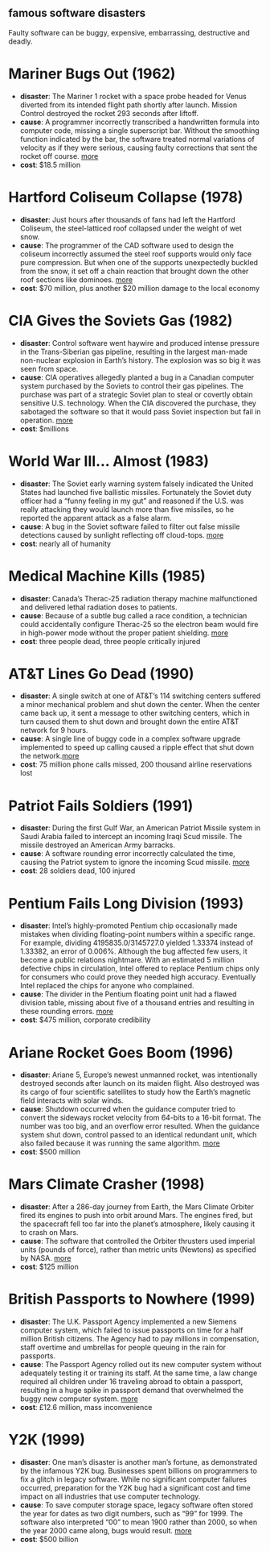 famous software disasters
-----

Faulty software can be buggy, expensive, embarrassing, destructive and deadly.

# Mariner Bugs Out (1962)
* **disaster**: The Mariner 1 rocket with a space probe headed for Venus diverted from its intended flight path shortly after launch. Mission Control destroyed the rocket 293 seconds after liftoff.
* **cause**: A programmer incorrectly transcribed a handwritten formula into computer code, missing a single superscript bar. Without the smoothing function indicated by the bar, the software treated normal variations of velocity as if they were serious, causing faulty corrections that sent the rocket off course. [more](http://en.wikipedia.org/wiki/Mariner_1)
* **cost**: $18.5 million

# Hartford Coliseum Collapse (1978)
* **disaster**: Just hours after thousands of fans had left the Hartford Coliseum, the steel-latticed roof collapsed under the weight of wet snow.
* **cause**: The programmer of the CAD software used to design the coliseum incorrectly assumed the steel roof supports would only face pure compression.  But when one of the supports unexpectedly buckled from the snow, it set off a chain reaction that brought down the other roof sections like dominoes. [more](https://eng-resources.uncc.edu/failurecasestudies/building-failure-cases/hartford-civic-center/)
* **cost**: $70 million, plus another $20 million damage to the local economy

# CIA Gives the Soviets Gas (1982)
* **disaster**: Control software went haywire and produced intense pressure in the Trans-Siberian gas pipeline, resulting in the largest man-made non-nuclear explosion in Earth’s history. The explosion was so big it was seen from space.
* **cause**: CIA operatives allegedly planted a bug in a Canadian computer system purchased by the Soviets to control their gas pipelines. The purchase was part of a strategic Soviet plan to steal or covertly obtain sensitive U.S. technology. When the CIA discovered the purchase, they sabotaged the software so that it would pass Soviet inspection but fail in operation. [more](https://blogs.ncl.ac.uk/ghill4/sample-page/review-2/)
* **cost**: $millions

# World War III… Almost (1983)
* **disaster**: The Soviet early warning system falsely indicated the United States had launched five ballistic missiles. Fortunately the Soviet duty officer had a “funny feeling in my gut” and reasoned if the U.S. was really attacking they would launch more than five missiles, so he reported the apparent attack as a false alarm. 
* **cause**: A bug in the Soviet software failed to filter out false missile detections caused by sunlight reflecting off cloud-tops. [more](https://www.wired.com/2007/09/dayintech-0926-2/)
* **cost**: nearly all of humanity

# Medical Machine Kills (1985)
* **disaster**: Canada’s Therac-25 radiation therapy machine malfunctioned and delivered lethal radiation doses to patients. 
* **cause**: Because of a subtle bug called a race condition, a technician could accidentally configure Therac-25 so the electron beam would fire in high-power mode without the proper patient shielding. [more](https://hackaday.com/2015/10/26/killed-by-a-machine-the-therac-25/)
* **cost**: three people dead, three people critically injured

# AT&T Lines Go Dead (1990)
* **disaster**: A single switch at one of AT&T’s 114 switching centers suffered a minor mechanical problem and shut down the center. When the center came back up, it sent a message to other switching centers, which in turn caused them to shut down and brought down the entire AT&T network for 9 hours.
* **cause**: A single line of buggy code in a complex software upgrade implemented to speed up calling caused a ripple effect that shut down the network.[more](https://users.csc.calpoly.edu/~jdalbey/SWE/Papers/att_collapse)
* **cost**: 75 million phone calls missed, 200 thousand airline reservations lost

# Patriot Fails Soldiers (1991)
* **disaster**: During the first Gulf War, an American Patriot Missile system in Saudi Arabia failed to intercept an incoming Iraqi Scud missile. The missile destroyed an American Army barracks.
* **cause**: A software rounding error incorrectly calculated the time, causing the Patriot system to ignore the incoming Scud missile. [more](http://www-users.math.umn.edu/~arnold//disasters/patriot.html)
* **cost**: 28 soldiers dead, 100 injured

# Pentium Fails Long Division (1993)
* **disaster**: Intel’s highly-promoted Pentium chip occasionally made mistakes when dividing floating-point numbers within a specific range. For example, dividing 4195835.0/3145727.0 yielded 1.33374 instead of 1.33382, an error of 0.006%.  Although the bug affected few users, it become a public relations nightmare.  With an estimated 5 million defective chips in circulation, Intel offered to replace Pentium chips only for consumers who could prove they needed high accuracy.  Eventually Intel replaced the chips for anyone who complained.
* **cause**: The divider in the Pentium floating point unit had a flawed division table, missing about five of a thousand entries and resulting in these rounding errors. [more](http://www.willamette.edu/~mjaneba/pentprob.html)
* **cost**: $475 million, corporate credibility

# Ariane Rocket Goes Boom (1996)
* **disaster**: Ariane 5, Europe’s newest unmanned rocket, was intentionally destroyed seconds after launch on its maiden flight. Also destroyed was its cargo of four scientific satellites to study how the Earth’s magnetic field interacts with solar winds.
* **cause**: Shutdown occurred when the guidance computer tried to convert the sideways rocket velocity from 64-bits to a 16-bit format. The number was too big, and an overflow error resulted. When the guidance system shut down, control passed to an identical redundant unit, which also failed because it was running the same algorithm.  [more](https://around.com/ariane.html)
* **cost**: $500 million

# Mars Climate Crasher (1998)
* **disaster**: After a 286-day journey from Earth, the Mars Climate Orbiter fired its engines to push into orbit around Mars.  The engines fired, but the spacecraft fell too far into the planet’s atmosphere, likely causing it to crash on Mars.
* **cause**: The software that controlled the Orbiter thrusters used imperial units (pounds of force), rather than metric units (Newtons) as specified by NASA. [more](http://edition.cnn.com/TECH/space/9909/30/mars.metric.02/)
* **cost**: $125 million

# British Passports to Nowhere (1999)
* **disaster**: The U.K. Passport Agency implemented a new Siemens computer system, which failed to issue passports on time for a half million British citizens. The Agency had to pay millions in compensation, staff overtime and umbrellas for people queuing in the rain for passports.
* **cause**: The Passport Agency rolled out its new computer system without adequately testing it or training its staff. At the same time, a law change required all children under 16 traveling abroad to obtain a passport, resulting in a huge spike in passport demand that overwhelmed the buggy new computer system. [more](http://news.bbc.co.uk/2/hi/uk_news/wales/487351.stm)
* **cost**: £12.6 million, mass inconvenience

# Y2K (1999)
* **disaster**: One man’s disaster is another man’s fortune, as demonstrated by the infamous Y2K bug. Businesses spent billions on programmers to fix a glitch in legacy software. While no significant computer failures occurred, preparation for the Y2K bug had a significant cost and time impact on all industries that use computer technology.
* **cause**: To save computer storage space, legacy software often stored the year for dates as two digit numbers, such as “99” for 1999.  The software also interpreted “00” to mean 1900 rather than 2000, so when the year 2000 came along, bugs would result. [more](https://money.cnn.com/magazines/fortune/fortune_archive/2000/02/07/272831/index.htm)
* **cost**: $500 billion

